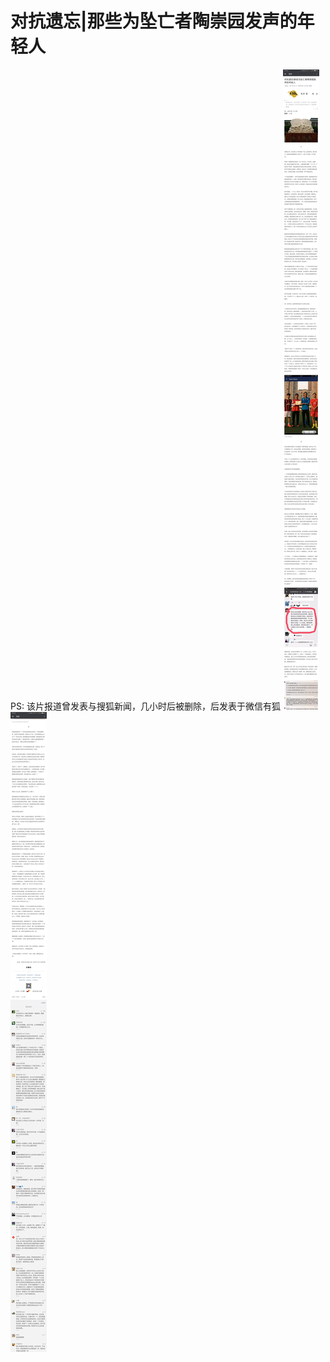 # 对抗遗忘|那些为坠亡者陶崇园发声的年轻人
PS: 该片报道曾发表与搜狐新闻，几小时后被删除，后发表于微信有狐
![对抗遗忘|那些为坠亡者陶崇园发声的年轻人-有狐1](img/报道-搜狐1-1.jpg)
![对抗遗忘|那些为坠亡者陶崇园发声的年轻人-有狐2](img/报道-搜狐1-2.jpg)
